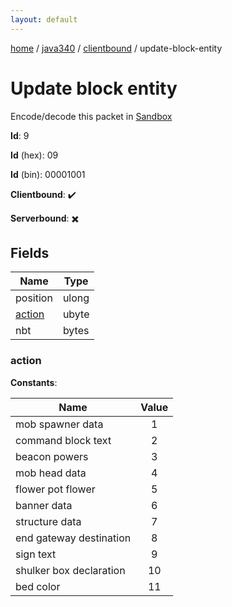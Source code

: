 ```yaml
---
layout: default
---
```


[home](/)  /  [java340](/protocol/java340)  /  [clientbound](/protocol/java340/clientbound)  /  update-block-entity

# Update block entity

Encode/decode this packet in [Sandbox](../../../sandbox/java340#clientbound.update_block_entity)

**Id**: 9

**Id** (hex): 09

**Id** (bin): 00001001

**Clientbound**: ✔️

**Serverbound**: ✖️

## Fields

Name | Type
---|---
position | ulong
[action](#action) | ubyte
nbt | bytes

### action

**Constants**:

Name | Value
---|:---:
mob spawner data | 1
command block text | 2
beacon powers | 3
mob head data | 4
flower pot flower | 5
banner data | 6
structure data | 7
end gateway destination | 8
sign text | 9
shulker box declaration | 10
bed color | 11
